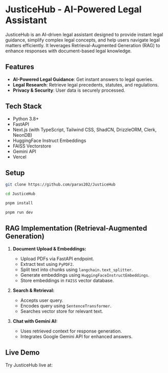 # JusticeHub - AI-Powered Legal Assistant


JusticeHub is an AI-driven legal assistant designed to provide instant legal guidance, simplify complex legal concepts, and help users navigate legal matters efficiently. It leverages Retrieval-Augmented Generation (RAG) to enhance responses with document-based legal knowledge.

## Features
- **AI-Powered Legal Guidance**: Get instant answers to legal queries.
- **Legal Research**: Retrieve legal precedents, statutes, and regulations.
- **Privacy & Security**: User data is securely processed.

## Tech Stack

- Python 3.8+
- FastAPI
- Next.js (with TypeScript, Tailwind CSS, ShadCN, DrizzleORM, Clerk, NeonDB)
- HuggingFace Instruct Embeddings
- FAISS Vectorstore
- Gemini API
- Vercel


## Setup

```bash
git clone https://github.com/paras202/JusticeHub

cd JusticeHub

pnpm install

pnpm run dev
```

## RAG Implementation (Retrieval-Augmented Generation)

1. **Document Upload & Embeddings:**

   - Upload PDFs via FastAPI endpoint.
   - Extract text using `PyPDF2`.
   - Split text into chunks using `langchain.text_splitter`.
   - Generate embeddings using `HuggingFaceInstructEmbeddings`.
   - Store embeddings in `FAISS` vector database.

2. **Search & Retrieval:**

   - Accepts user query.
   - Encodes query using `SentenceTransformer`.
   - Searches vector store for relevant text.

3. **Chat with Gemini AI:**

   - Uses retrieved context for response generation.
   - Integrates Google Gemini API for enhanced answers.

## Live Demo
Try JusticeHub live at:

